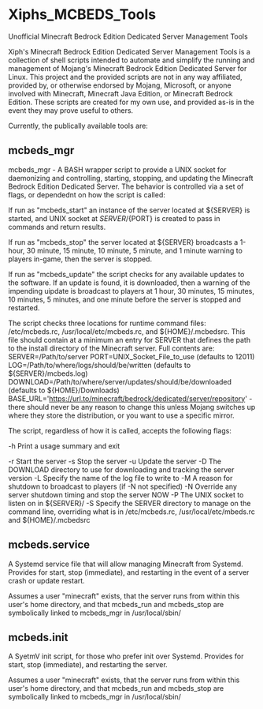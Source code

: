 # Xiphs_MCBEDS_Tools
Unofficial Minecraft Bedrock Edition Dedicated Server Management Tools

Xiph's Minecraft Bedrock Edition Dedicated Server Management Tools is a collection of shell scripts intended to automate and simplify the running and management of Mojang's Minecraft Bedrock Edition Dedicated Server for Linux.
This project and the provided scripts are not in any way affiliated, provided by, or otherwise endorsed by Mojang, Microsoft, or anyone involved with Minecraft, Minecraft Java Edition, or Minecraft Bedrock Edition. These scripts are created for my own use, and provided as-is in the event they may prove useful to others.

Currently, the publically available tools are:

## mcbeds_mgr
mcbeds_mgr - A BASH wrapper script to provide a UNIX socket for daemonizing and controlling, starting, stopping, and updating the Minecraft Bedrock Edition Dedicated Server. The behavior is controlled via a set of flags, or dependednt on how the script is called:

If run as "mcbeds_start" an instance of the server located at ${SERVER} is started, and UNIX socket at ${SERVER}/${PORT} is created to pass in commands and return results.

If run as "mcbeds_stop" the server located at ${SERVER} broadcasts a 1-hour, 30 minute, 15 minute, 10 minute, 5 minute, and 1 minute warning to players in-game, then the server is stopped.

If run as "mcbeds_update" the script checks for any available updates to the software. If an update is found, it is downloaded, then a warning of the impending uipdate is broadcast to players at 1 hour, 30 minutes, 15 minutes, 10 minutes, 5 minutes, and one minute before the server is stopped and restarted.

The script checks three locations for runtime command files: /etc/mcbeds.rc, /usr/local/etc/mcbeds.rc, and ${HOME}/.mcbedsrc. This file should contain at a minimum an entry for SERVER that defines the path to the install directory of the Minecraft server. Full contents are:
SERVER=/Path/to/server
PORT=UNIX_Socket_File_to_use (defaults to 12011)
LOG=/Path/to/where/logs/should/be/written (defaults to ${SERVER}/mcbeds.log)
DOWNLOAD=/Path/to/where/server/updates/should/be/downloaded (defaults to ${HOME}/Downloads)
BASE_URL='https://url.to/minecraft/bedrock/dedicated/server/repository' - there should never be any reason to change this unless Mojang switches up where they store the distribution, or you want to use a specific mirror.

The script, regardless of how it is called, accepts the following flags:

-h    Print a usage summary and exit

-r    Start the server
-s    Stop the server
-u    Update the server
-D    The DOWNLOAD directory to use for downloading and tracking the server version
-L    Specify the name of the log file to write to
-M    A reason for shutdown to broadcast to players (if -N not specified)
-N    Override any server shutdown timing and stop the server NOW
-P    The UNIX socket to listen on in ${SERVER}/
-S    Specify the SERVER directory to manage on the command line, overriding what is in /etc/mcbeds.rc, /usr/local/etc/mbeds.rc and ${HOME}/.mcbedsrc

## mcbeds.service
A Systemd service file that will allow managing Minecraft from Systemd. Provides for start, stop (immediate), and restarting in the event of a server crash or update restart.

Assumes a user "minecraft" exists, that the server runs from within this user's home directory, and that mcbeds_run and mcbeds_stop are symbolically linked to mcbeds_mgr in /usr/local/sbin/ 

## mcbeds.init
A SyetmV init script, for those who prefer init over Systemd. Provides for start, stop (immediate), and restarting the server.

Assumes a user "minecraft" exists, that the server runs from within this user's home directory, and that mcbeds_run and mcbeds_stop are symbolically linked to mcbeds_mgr in /usr/local/sbin/ 
